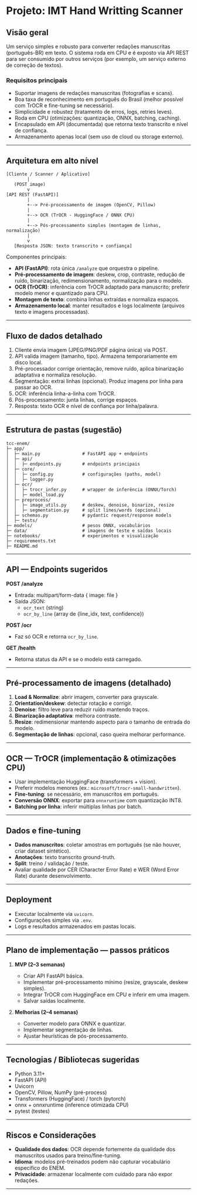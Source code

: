 # Projeto: IMT Hand Writting Scanner

## Visão geral
Um serviço simples e robusto para converter redações manuscritas (português-BR) em texto. O sistema roda em CPU e é exposto via API REST para ser consumido por outros serviços (por exemplo, um serviço externo de correção de textos).

### Requisitos principais
- Suportar imagens de redações manuscritas (fotografias e scans).
- Boa taxa de reconhecimento em português do Brasil (melhor possível com TrOCR e fine-tuning se necessário).
- Simplicidade e robustez (tratamento de erros, logs, retries leves).
- Roda em CPU (otimizações: quantização, ONNX, batching, caching).
- Encapsulado em API (documentada) que retorna texto transcrito e nível de confiança.
- Armazenamento apenas local (sem uso de cloud ou storage externo).

---

## Arquitetura em alto nível

```
[Cliente / Scanner / Aplicativo]
        |
   (POST image)
        v
[API REST (FastAPI)]
        |
        +--> Pré-processamento de imagem (OpenCV, Pillow)
        |
        +--> OCR (TrOCR - HuggingFace / ONNX CPU)
        |
        +--> Pós-processamento simples (montagem de linhas, normalização)
        |
        v
   [Resposta JSON: texto transcrito + confiança]
```

Componentes principais:
- **API (FastAPI)**: rota única `/analyze` que orquestra o pipeline.
- **Pré-processamento de imagem**: deskew, crop, contraste, redução de ruído, binarização, redimensionamento, normalização para o modelo.
- **OCR (TrOCR)**: inferência com TrOCR adaptado para manuscrito; preferir modelo menor e quantizado para CPU.
- **Montagem de texto**: combina linhas extraídas e normaliza espaços.
- **Armazenamento local**: manter resultados e logs localmente (arquivos texto e imagens processadas).

---

## Fluxo de dados detalhado
1. Cliente envia imagem (JPEG/PNG/PDF página única) via POST.
2. API valida imagem (tamanho, tipo). Armazena temporariamente em disco local.
3. Pré-processador corrige orientação, remove ruído, aplica binarização adaptativa e normaliza resolução.
4. Segmentação: extrai linhas (opcional). Produz imagens por linha para passar ao OCR.
5. OCR: inferência linha-a-linha com TrOCR.
6. Pós-processamento: junta linhas, corrige espaços.
7. Resposta: texto OCR e nível de confiança por linha/palavra.

---

## Estrutura de pastas (sugestão)
```
tcc-enem/
├─ app/
│  ├─ main.py                # FastAPI app + endpoints
│  ├─ api/
│  │  ├─ endpoints.py        # endpoints principais
│  ├─ core/
│  │  ├─ config.py           # configurações (paths, model)
│  │  ├─ logger.py
│  ├─ ocr/
│  │  ├─ trocr_infer.py      # wrapper de inferência (ONNX/Torch)
│  │  ├─ model_load.py
│  ├─ preprocess/
│  │  ├─ image_utils.py      # deskew, denoise, binarize, resize
│  │  ├─ segmentation.py     # split lines/words (opcional)
│  ├─ schemas.py             # pydantic request/response models
│  ├─ tests/
├─ models/                   # pesos ONNX, vocabulários
├─ data/                     # imagens de teste e saídas locais
├─ notebooks/                # experimentos e visualização
├─ requirements.txt
├─ README.md
```

---

## API — Endpoints sugeridos
**POST /analyze**
- Entrada: multipart/form-data { image: file }
- Saída JSON:
  - `ocr_text` (string)
  - `ocr_by_line` (array de {line_idx, text, confidence})

**POST /ocr**
- Faz só OCR e retorna `ocr_by_line`.

**GET /health**
- Retorna status da API e se o modelo está carregado.

---

## Pré-processamento de imagens (detalhado)
1. **Load & Normalize**: abrir imagem, converter para grayscale.
2. **Orientation/deskew**: detectar rotação e corrigir.
3. **Denoise**: filtro leve para reduzir ruído mantendo traços.
4. **Binarização adaptativa**: melhora contraste.
5. **Resize**: redimensionar mantendo aspecto para o tamanho de entrada do modelo.
6. **Segmentação de linhas**: opcional, caso queira melhorar performance.

---

## OCR — TrOCR (implementação & otimizações CPU)
- Usar implementação HuggingFace (transformers + vision).
- Preferir modelos menores (ex.: `microsoft/trocr-small-handwritten`).
- **Fine-tuning**: se necessário, em manuscritos em português.
- **Conversão ONNX**: exportar para `onnxruntime` com quantização INT8.
- **Batching por linha**: inferir múltiplas linhas por batch.

---

## Dados e fine-tuning
- **Dados manuscritos**: coletar amostras em português (se não houver, criar dataset sintético).
- **Anotações**: texto transcrito ground-truth.
- **Split**: treino / validação / teste.
- Avaliar qualidade por CER (Character Error Rate) e WER (Word Error Rate) durante desenvolvimento.

---

## Deployment
- Executar localmente via `uvicorn`.
- Configurações simples via `.env`.
- Logs e resultados armazenados em pastas locais.

---

## Plano de implementação — passos práticos
1. **MVP (2–3 semanas)**
   - Criar API FastAPI básica.
   - Implementar pré-processamento mínimo (resize, grayscale, deskew simples).
   - Integrar TrOCR com HuggingFace em CPU e inferir em uma imagem.
   - Salvar saídas localmente.

2. **Melhorias (2–4 semanas)**
   - Converter modelo para ONNX e quantizar.
   - Implementar segmentação de linhas.
   - Ajustar heurísticas de pós-processamento.

---

## Tecnologias / Bibliotecas sugeridas
- Python 3.11+
- FastAPI (API)
- Uvicorn
- OpenCV, Pillow, NumPy (pré-process)
- Transformers (HuggingFace) / torch (pytorch)
- onnx + onnxruntime (inference otimizada CPU)
- pytest (testes)

---

## Riscos e Considerações
- **Qualidade dos dados**: OCR depende fortemente da qualidade dos manuscritos usados para treino/fine-tuning.
- **Idioma**: modelos pré-treinados podem não capturar vocabulário específico do ENEM.
- **Privacidade**: armazenar localmente com cuidado para não expor redações.

---

